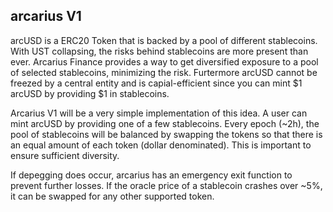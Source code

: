 ## arcarius V1
arcUSD is a ERC20 Token that is backed by a pool of different stablecoins. With UST collapsing, the risks behind stablecoins are more present than ever. Arcarius Finance provides a way to get diversified exposure to a pool of selected stablecoins, minimizing the risk. Furtermore arcUSD cannot be freezed by a central entity and is capial-efficient since you can mint $1 arcUSD by providing $1 in stablecoins. 

Arcarius V1 will be a very simple implementation of this idea. A user can mint arcUSD by providing one of a few stablecoins. Every epoch (~2h), the pool of stablecoins will be balanced by swapping the tokens so that there is an equal amount of each token (dollar denominated). This is important to ensure sufficient diversity. 

If depegging does occur, arcarius has an emergency exit function to prevent further losses. If the oracle price of a stablecoin crashes over ~5%, it can be swapped for any other supported token. 
